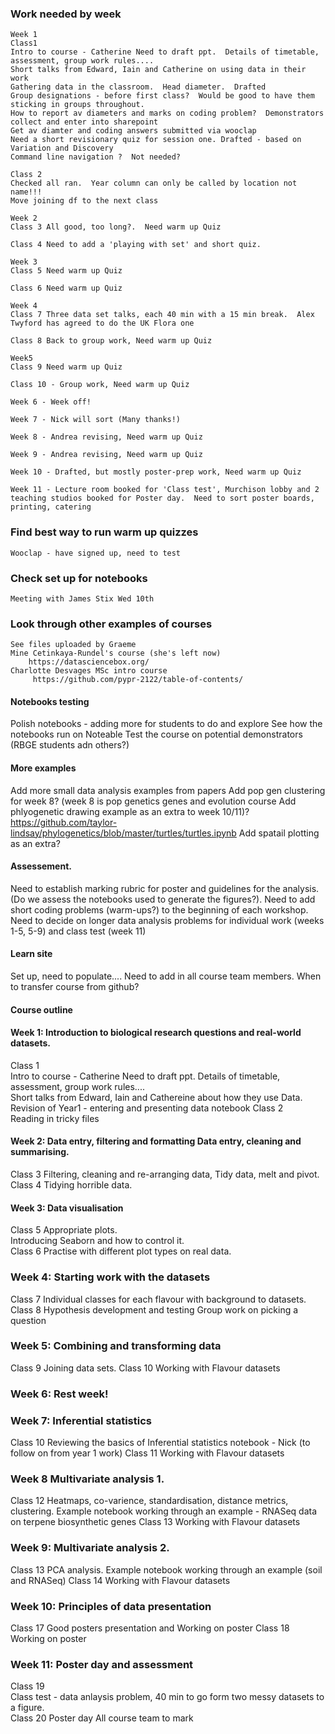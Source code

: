 ### Work needed by week
    Week 1
    Class1 
    Intro to course - Catherine Need to draft ppt.  Details of timetable, assessment, group work rules....  
    Short talks from Edward, Iain and Catherine on using data in their work
    Gathering data in the classroom.  Head diameter.  Drafted
    Group designations - before first class?  Would be good to have them sticking in groups throughout.
    How to report av diameters and marks on coding problem?  Demonstrators collect and enter into sharepoint
    Get av diamter and coding answers submitted via wooclap
    Need a short revisionary quiz for session one. Drafted - based on Variation and Discovery
    Command line navigation ?  Not needed?

    Class 2
    Checked all ran.  Year column can only be called by location not name!!!
    Move joining df to the next class

    Week 2 
    Class 3 All good, too long?.  Need warm up Quiz

    Class 4 Need to add a 'playing with set' and short quiz.

    Week 3 
    Class 5 Need warm up Quiz

    Class 6 Need warm up Quiz

    Week 4 
    Class 7 Three data set talks, each 40 min with a 15 min break.  Alex Twyford has agreed to do the UK Flora one

    Class 8 Back to group work, Need warm up Quiz

    Week5 
    Class 9 Need warm up Quiz

    Class 10 - Group work, Need warm up Quiz

    Week 6 - Week off!

    Week 7 - Nick will sort (Many thanks!)

    Week 8 - Andrea revising, Need warm up Quiz

    Week 9 - Andrea revising, Need warm up Quiz

    Week 10 - Drafted, but mostly poster-prep work, Need warm up Quiz

    Week 11 - Lecture room booked for 'Class test', Murchison lobby and 2 teaching studios booked for Poster day.  Need to sort poster boards, printing, catering

### Find best way to run warm up quizzes
    Wooclap - have signed up, need to test

### Check set up for notebooks 
    Meeting with James Stix Wed 10th

### Look through other examples of courses
    See files uploaded by Graeme
    Mine Cetinkaya-Rundel's course (she's left now)
        https://datasciencebox.org/
    Charlotte Desvages MSc intro course
         https://github.com/pypr-2122/table-of-contents/

#### Notebooks testing
 Polish notebooks - adding more for students to do and explore
 See how the notebooks run on Noteable
 Test the course on potential demonstrators (RBGE students adn others?)

#### More examples
Add more small data analysis examples from papers
Add pop gen clustering for week 8? (week 8 is pop genetics genes and evolution course
Add phlyogenetic drawing example as an extra to week 10/11)?  https://github.com/taylor-lindsay/phylogenetics/blob/master/turtles/turtles.ipynb
Add spatail plotting as an extra?
    
#### Assessement. 
Need to establish marking rubric for poster and guidelines for the analysis.  
(Do we assess the notebooks used to generate the figures?). 
Need to add short coding problems (warm-ups?) to the beginning of each workshop.  
Need to decide on longer data analysis problems for individual work (weeks 1-5, 5-9) and class test (week 11) 

#### Learn site
Set up, need to populate....
Need to add in all course team members.
When to transfer course from github?


#### Course outline

#### Week 1: Introduction to biological research questions and real-world datasets.  
Class 1   
    Intro to course - Catherine Need to draft ppt.  Details of timetable, assessment, group work rules....  
    Short talks from Edward, Iain and Cathereine about how they use Data. 
    Revision of Year1 - entering and presenting data notebook 
Class 2   
    Reading in tricky files

#### Week 2: Data entry, filtering and formatting Data entry, cleaning and summarising.  
Class 3 
    Filtering, cleaning and re-arranging data, Tidy data, melt and pivot. 
Class 4 
    Tidying horrible data. 
 
#### Week 3: Data visualisation  
Class 5 
    Appropriate plots.  
    Introducing Seaborn and how to control it.  
Class 6 
    Practise with different plot types on real data.  

### Week 4: Starting work with the datasets  
Class 7 
    Individual classes for each flavour with background to datasets.  
Class 8 
    Hypothesis development and testing 
    Group work on picking a question

### Week 5: Combining and transforming data 
Class 9 
    Joining data sets.
Class 10 
    Working with Flavour datasets

### Week 6: Rest week!

### Week 7: Inferential statistics   
Class 10 
    Reviewing the basics of Inferential statistics notebook - Nick (to follow on from year 1 work)
Class 11
    Working with Flavour datasets

### Week 8 Multivariate analysis 1.  
Class 12 
    Heatmaps, co-varience, standardisation, distance metrics, clustering. 
    Example notebook working through an example - RNASeq data on terpene biosynthetic genes 
Class 13 
    Working with Flavour datasets

### Week 9: Multivariate analysis 2.  
Class 13 
    PCA analysis.
    Example notebook working through an example (soil and RNASeq)
Class 14  Working with Flavour datasets


### Week 10: Principles of data presentation  
Class 17 
    Good posters presentation and Working on poster
Class 18 
    Working on poster

### Week 11: Poster day and assessment 
Class 19  
    Class test - data anlaysis problem, 40 min to go form two messy datasets to a figure.   
Class 20
    Poster day All course team to mark



